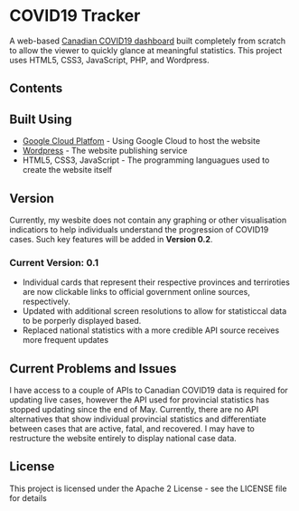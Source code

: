 # COVID19 Tracker

A web-based [Canadian COVID19 dashboard](http://coviddashboard.ca/) built completely from scratch to allow the viewer to quickly glance at meaningful statistics. This project uses HTML5, CSS3, JavaScript, PHP, and Wordpress.

## Contents

## Built Using
- [Google Cloud Platfom](https://cloud.google.com/gcp/?utm_source=google&utm_medium=cpc&utm_campaign=2015-q2-cloud-na-gcp-%20bkws-freetrial-en&&gclid=Cj0KCQjw9IX4BRCcARIsAOD2OB2QYuE2sy-51ZvztnN0TZzz7rhi5Qxksp4yKoRFMZT6_Dvlm01YXmAaAvJ4EALw_wcB) - Using Google Cloud to host the website
- [Wordpress](https://wordpress.com/) - The website publishing service
- HTML5, CSS3, JavaScript - The programming languagues used to create the website itself

## Version

Currently, my wesbite does not contain any graphing or other visualisation indicatiors to help individuals understand the progression of COVID19 cases. Such key features will be added in __Version 0.2__.

### Current Version: 0.1
- Individual cards that represent their respective provinces and terriroties are now clickable links to official government online sources, respectively.
- Updated with additional screen resolutions to allow for statisticcal data to be porperly displayed based.
- Replaced national statistics with a more credible API source receives more frequent updates

## Current Problems and Issues
I have access to a couple of APIs to Canadian COVID19 data is required for updating live cases, however the API used for provincial statistics has stopped updating since the end of May. Currently, there are no API alternatives that show individual provincial statistics and differentiate between cases that are active, fatal, and recovered. I may have to restructure the website entirely to display national case data.

## License
This project is licensed under the Apache 2 License - see the LICENSE file for details
